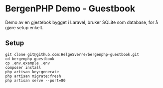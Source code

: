# BergenPHP Demo - Guestbook

Demo av en gjestebok bygget i Laravel, bruker SQLite som database, for å gjøre setup enkelt.

## Setup

```
git clone git@github.com:HelgeSverre/bergenphp-guestbook.git
cd bergenphp-guestbook
cp .env.example .env
composer install
php artisan key:generate
php artisan migrate:fresh
php artisan serve --port=80
```
